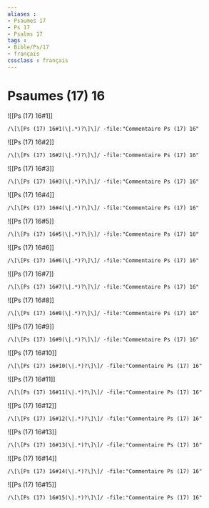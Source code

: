 ```yaml
---
aliases : 
- Psaumes 17
- Ps 17
- Psalms 17
tags : 
- Bible/Ps/17
- français
cssclass : français
---
```


# Psaumes (17) 16

![[Ps (17) 16#1]]

```query
/\[\[Ps (17) 16#1(\|.*)?\]\]/ -file:"Commentaire Ps (17) 16"
```

![[Ps (17) 16#2]]

```query
/\[\[Ps (17) 16#2(\|.*)?\]\]/ -file:"Commentaire Ps (17) 16"
```

![[Ps (17) 16#3]]

```query
/\[\[Ps (17) 16#3(\|.*)?\]\]/ -file:"Commentaire Ps (17) 16"
```

![[Ps (17) 16#4]]

```query
/\[\[Ps (17) 16#4(\|.*)?\]\]/ -file:"Commentaire Ps (17) 16"
```

![[Ps (17) 16#5]]

```query
/\[\[Ps (17) 16#5(\|.*)?\]\]/ -file:"Commentaire Ps (17) 16"
```

![[Ps (17) 16#6]]

```query
/\[\[Ps (17) 16#6(\|.*)?\]\]/ -file:"Commentaire Ps (17) 16"
```

![[Ps (17) 16#7]]

```query
/\[\[Ps (17) 16#7(\|.*)?\]\]/ -file:"Commentaire Ps (17) 16"
```

![[Ps (17) 16#8]]

```query
/\[\[Ps (17) 16#8(\|.*)?\]\]/ -file:"Commentaire Ps (17) 16"
```

![[Ps (17) 16#9]]

```query
/\[\[Ps (17) 16#9(\|.*)?\]\]/ -file:"Commentaire Ps (17) 16"
```

![[Ps (17) 16#10]]

```query
/\[\[Ps (17) 16#10(\|.*)?\]\]/ -file:"Commentaire Ps (17) 16"
```

![[Ps (17) 16#11]]

```query
/\[\[Ps (17) 16#11(\|.*)?\]\]/ -file:"Commentaire Ps (17) 16"
```

![[Ps (17) 16#12]]

```query
/\[\[Ps (17) 16#12(\|.*)?\]\]/ -file:"Commentaire Ps (17) 16"
```

![[Ps (17) 16#13]]

```query
/\[\[Ps (17) 16#13(\|.*)?\]\]/ -file:"Commentaire Ps (17) 16"
```

![[Ps (17) 16#14]]

```query
/\[\[Ps (17) 16#14(\|.*)?\]\]/ -file:"Commentaire Ps (17) 16"
```

![[Ps (17) 16#15]]

```query
/\[\[Ps (17) 16#15(\|.*)?\]\]/ -file:"Commentaire Ps (17) 16"
```

